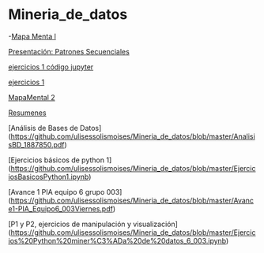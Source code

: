 # Mineria_de_datos

-[Mapa Menta l](https://github.com/ulisessolismoises/Mineria_de_datos/blob/master/Mapa%20Mental%2C%20modelos%20de%20miner%C3%ADa%20de%20datos%2C%20ULISES%20SOLIS%20MOISES%201887850.pdf)

[Presentación: Patrones Secuenciales](https://github.com/ValeriaUrbina/Mineria_de_datos/commit/e09191abe851491c700f60c05a41c36e6ed4b637)

[ejercicios  1 código jupyter](https://github.com/ValeriaUrbina/Mineria_de_datos/blob/master/EJERCICIOS1_PatronesSecuenciales.ipynb)

[ejercicios 1 ](https://github.com/MarleneCalderon/Mineria_de_Datos/blob/master/Ejercicios%201.pdf)

[MapaMental 2](https://github.com/ulisessolismoises/Mineria_de_datos/blob/master/MapaMental_2_%7B1887850%7D.pdf)

[Resumenes](https://github.com/ulisessolismoises/Mineria_de_datos/blob/master/RESUMENES_%7B1887850%7D.pdf)

[Análisis de Bases de Datos] (https://github.com/ulisessolismoises/Mineria_de_datos/blob/master/AnalisisBD_1887850.pdf)

[Ejercicios básicos de python 1] (https://github.com/ulisessolismoises/Mineria_de_datos/blob/master/EjerciciosBasicosPython1.ipynb)

[Avance 1 PIA equipo 6 grupo 003] (https://github.com/ulisessolismoises/Mineria_de_datos/blob/master/Avance1-PIA_Equipo6_003Viernes.pdf)

[P1 y P2, ejercicios de manipulación y visualización] (https://github.com/ulisessolismoises/Mineria_de_datos/blob/master/Ejercicios%20Python%20miner%C3%ADa%20de%20datos_6_003.ipynb)
